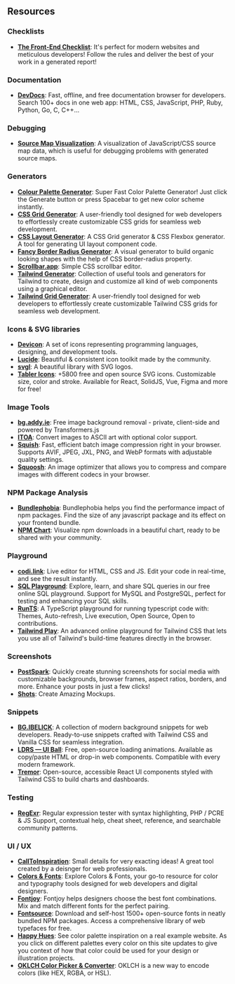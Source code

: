 ## Resources

### Checklists

- **[The Front-End Checklist](https://frontendchecklist.io/)**: It's perfect for modern websites and meticulous developers! Follow the rules and deliver the best of your work in a generated report!

### Documentation

- **[DevDocs](https://devdocs.io/)**: Fast, offline, and free documentation browser for developers. Search 100+ docs in one web app: HTML, CSS, JavaScript, PHP, Ruby, Python, Go, C, C++…

### Debugging

- **[Source Map Visualization](https://evanw.github.io/source-map-visualization/)**: A visualization of JavaScript/CSS source map data, which is useful for debugging problems with generated source maps.

### Generators

- **[Colour Palette Generator](https://www.colourpalettegenerator.com/)**: Super Fast Color Palette Generator! Just click the Generate button or press Spacebar to get new color scheme instantly.
- **[CSS Grid Generator](https://cssgridgenerator.io/)**: A user-friendly tool designed for web developers to effortlessly create customizable CSS grids for seamless web development.
- **[CSS Layout Generator](https://layout.bradwoods.io/)**: A CSS Grid generator & CSS Flexbox generator. A tool for generating UI layout component code.
- **[Fancy Border Radius Generator](https://9elements.github.io/fancy-border-radius/)**: A visual generator to build organic looking shapes with the help of CSS border-radius property.
- **[Scrollbar.app](https://scrollbar.app/)**: Simple CSS scrollbar editor.
- **[Tailwind Generator](https://tailwind-generator.com/)**: Collection of useful tools and generators for Tailwind to create, design and customize all kind of web components using a graphical editor.
- **[Tailwind Grid Generator](https://www.tailwindgen.com/)**: A user-friendly tool designed for web developers to effortlessly create customizable Tailwind CSS grids for seamless web development.

### Icons & SVG libraries

- **[Devicon](https://devicon.dev/)**: A set of icons representing programming languages, designing, and development tools.
- **[Lucide](https://lucide.dev/)**: Beautiful & consistent icon toolkit made by the community.
- **[svgl](https://svgl.app/)**: A beautiful library with SVG logos.
- **[Tabler Icons](https://tabler.io/icons)**: +5800 free and open source SVG icons. Customizable size, color and stroke. Available for React, SolidJS, Vue, Figma and more for free!

### Image Tools

- **[bg.addy.ie](https://bg.addy.ie/)**: Free image background removal - private, client-side and powered by Transformers.js
- **[ITOA](https://itoa.hex.dance/)**: Convert images to ASCII art with optional color support.
- **[Squish](https://squish.addy.ie/)**: Fast, efficient batch image compression right in your browser. Supports AVIF, JPEG, JXL, PNG, and WebP formats with adjustable quality settings.
- **[Squoosh](https://squoosh.app/)**: An image optimizer that allows you to compress and compare images with different codecs in your browser.

### NPM Package Analysis

- **[Bundlephobia](https://bundlephobia.com/)**: Bundlephobia helps you find the performance impact of npm packages. Find the size of any javascript package and its effect on your frontend bundle.
- **[NPM Chart](https://npm.chart.dev/)**: Visualize npm downloads in a beautiful chart, ready to be shared with your community.

### Playground

- **[codi.link](https://codi.link/)**: Live editor for HTML, CSS and JS. Edit your code in real-time, and see the result instantly.
- **[SQL Playground](https://sqlplayground.app/)**: Explore, learn, and share SQL queries in our free online SQL playground. Support for MySQL and PostgreSQL, perfect for testing and enhancing your SQL skills.
- **[RunTS](https://runts.acbc.dev/)**: A TypeScript playground for running typescript code with: Themes, Auto-refresh, Live execution, Open Source, Open to contributions.
- **[Tailwind Play](https://play.tailwindcss.com/)**: An advanced online playground for Tailwind CSS that lets you use all of Tailwind's build-time features directly in the browser.

### Screenshots

- **[PostSpark](https://postspark.app/)**: Quickly create stunning screenshots for social media with customizable backgrounds, browser frames, aspect ratios, borders, and more. Enhance your posts in just a few clicks!
- **[Shots](https://shots.so/)**: Create Amazing Mockups.

### Snippets

- **[BG.IBELICK](https://bg.ibelick.com/)**: A collection of modern background snippets for web developers. Ready-to-use snippets crafted with Tailwind CSS and Vanilla CSS for seamless integration.
- **[LDRS — UI Ball](https://uiball.com/ldrs/)**: Free, open-source loading animations. Available as copy/paste HTML or drop-in web components. Compatible with every modern framework.
- **[Tremor](https://tremor.so/)**: Open-source, accessible React UI components styled with Tailwind CSS to build charts and dashboards.

### Testing

- **[RegExr](https://regexr.com/)**: Regular expression tester with syntax highlighting, PHP / PCRE & JS Support, contextual help, cheat sheet, reference, and searchable community patterns.

### UI / UX

- **[CallToInspiration](https://calltoinspiration.com/)**: Small details for very exacting ideas! A great tool created by a deisnger for web professionals.
- **[Colors & Fonts](https://www.colorsandfonts.com/)**: Explore Colors & Fonts, your go-to resource for color and typography tools designed for web developers and digital designers.
- **[Fontjoy](https://fontjoy.com/)**: Fontjoy helps designers choose the best font combinations. Mix and match different fonts for the perfect pairing.
- **[Fontsource](https://fontsource.org/)**: Download and self-host 1500+ open-source fonts in neatly bundled NPM packages. Access a comprehensive library of web typefaces for free.
- **[Happy Hues](https://www.happyhues.co/)**: See color palette inspiration on a real example website. As you click on different palettes every color on this site updates to give you context of how that color could be used for your design or illustration projects.
- **[OKLCH Color Picker & Converter](https://oklch.com/)**: OKLCH is a new way to encode colors (like HEX, RGBA, or HSL).
